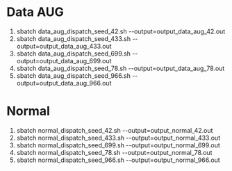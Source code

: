 # Data AUG
1. sbatch data_aug_dispatch_seed_42.sh --output=output_data_aug_42.out
2. sbatch data_aug_dispatch_seed_433.sh --output=output_data_aug_433.out
3. sbatch data_aug_dispatch_seed_699.sh --output=output_data_aug_699.out
4. sbatch data_aug_dispatch_seed_78.sh --output=output_data_aug_78.out
5. sbatch data_aug_dispatch_seed_966.sh --output=output_data_aug_966.out


# Normal 

1. sbatch normal_dispatch_seed_42.sh --output=output_normal_42.out
2. sbatch normal_dispatch_seed_433.sh --output=output_normal_433.out
3. sbatch normal_dispatch_seed_699.sh --output=output_normal_699.out
4. sbatch normal_dispatch_seed_78.sh --output=output_normal_78.out
5. sbatch normal_dispatch_seed_966.sh --output=output_normal_966.out